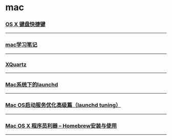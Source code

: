 mac
===

### [OS X 键盘快捷键](keyboard)

---

### [mac学习笔记](note)

---

### [XQuartz](XQuartz)

---

### [Mac系统下的launchd](launchd)

---

### [Mac OS启动服务优化高级篇（launchd tuning）](launchdTuning)

---

### [Mac OS X 程序员利器 – Homebrew安装与使用](homebrewInstall)

---
